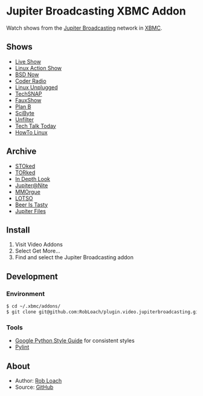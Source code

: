 # Jupiter Broadcasting XBMC Addon

Watch shows from the [Jupiter Broadcasting](http://jupiterbroadcasting.com) network in [XBMC](http://xbmc.org/).


## Shows

* [Live Show](http://jblive.tv)
* [Linux Action Show](http://www.jupiterbroadcasting.com/show/linuxactionshow/)
* [BSD Now](http://www.jupiterbroadcasting.com/show/bsdnow/)
* [Coder Radio](http://www.jupiterbroadcasting.com/show/coderradio/)
* [Linux Unplugged](http://www.jupiterbroadcasting.com/show/linuxun/)
* [TechSNAP](http://www.jupiterbroadcasting.com/show/techsnap/)
* [FauxShow](http://www.jupiterbroadcasting.com/show/fauxshow/)
* [Plan B](http://www.jupiterbroadcasting.com/show/planb/)
* [SciByte](http://www.jupiterbroadcasting.com/show/scibyte/)
* [Unfilter](http://www.jupiterbroadcasting.com/show/unfilter/)
* [Tech Talk Today](http://www.jupiterbroadcasting.com/show/today/)
* [HowTo Linux](http://www.jupiterbroadcasting.com/show/h2l/)

## Archive

* [STOked](http://www.jupiterbroadcasting.com/show/stoked/)
* [TORked](http://www.jupiterbroadcasting.com/show/torked/)
* [In Depth Look](http://www.jupiterbroadcasting.com/show/indepthlook/)
* [Jupiter@Nite](http://www.jupiterbroadcasting.com/show/nite/)
* [MMOrgue](http://www.jupiterbroadcasting.com/show/mmorgue/)
* [LOTSO](http://www.jupiterbroadcasting.com/show/legend-of-the-stoned-owl/)
* [Beer Is Tasty](http://www.jupiterbroadcasting.com/show/beeristasty/)
* [Jupiter Files](http://www.jupiterbroadcasting.com/?s=%22jupiter+files%22)


## Install

1. Visit Video Addons
2. Select Get More...
3. Find and select the Jupiter Broadcasting addon


## Development

### Environment

```bash
$ cd ~/.xbmc/addons/
$ git clone git@github.com:RobLoach/plugin.video.jupiterbroadcasting.git
```

### Tools

* [Google Python Style Guide](http://google-styleguide.googlecode.com/svn/trunk/pyguide.html) for consistent styles
* [Pylint](http://pylint.org)


## About

* Author: [Rob Loach](http://robloach.net)
* Source: [GitHub](http://github.com/RobLoach/plugin.video.jupiterbroadcasting/)

